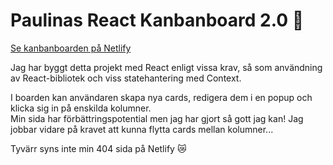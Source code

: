 # Paulinas React Kanbanboard 2.0 📍

[Se kanbanboarden på Netlify](https://paukanban.netlify.app/)

Jag har byggt detta projekt med React enligt vissa krav, 
så som användning av React-bibliotek och viss statehantering med Context.

I boarden kan användaren skapa nya cards, redigera dem i en popup och klicka sig in på enskilda kolumner.       
Min sida har förbättringspotential men jag har gjort så gott jag kan!
Jag jobbar vidare på kravet att kunna flytta cards mellan kolumner... 

Tyvärr syns inte min 404 sida på Netlify 😿